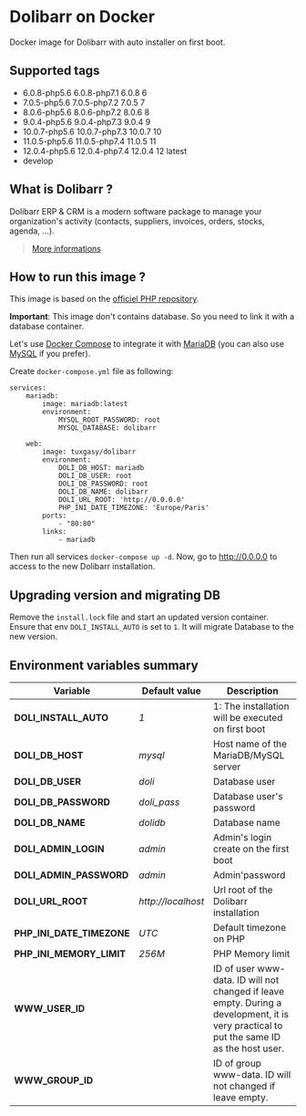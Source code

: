 # Dolibarr on Docker

Docker image for Dolibarr with auto installer on first boot.

## Supported tags

* 6.0.8-php5.6 6.0.8-php7.1 6.0.8 6
* 7.0.5-php5.6 7.0.5-php7.2 7.0.5 7
* 8.0.6-php5.6 8.0.6-php7.2 8.0.6 8
* 9.0.4-php5.6 9.0.4-php7.3 9.0.4 9
* 10.0.7-php5.6 10.0.7-php7.3 10.0.7 10
* 11.0.5-php5.6 11.0.5-php7.4 11.0.5 11
* 12.0.4-php5.6 12.0.4-php7.4 12.0.4 12 latest
* develop

## What is Dolibarr ?

Dolibarr ERP & CRM is a modern software package to manage your organization's activity (contacts, suppliers, invoices, orders, stocks, agenda, ...).

> [More informations](https://github.com/dolibarr/dolibarr)

## How to run this image ?

This image is based on the [officiel PHP repository](https://registry.hub.docker.com/_/php/).

**Important**: This image don't contains database. So you need to link it with a database container.

Let's use [Docker Compose](https://docs.docker.com/compose/) to integrate it with [MariaDB](https://hub.docker.com/_/mariadb/) (you can also use [MySQL](https://hub.docker.com/_/mysql/) if you prefer).

Create `docker-compose.yml` file as following:

```
services:
    mariadb:
        image: mariadb:latest
        environment:
            MYSQL_ROOT_PASSWORD: root
            MYSQL_DATABASE: dolibarr

    web:
        image: tuxgasy/dolibarr
        environment:
            DOLI_DB_HOST: mariadb
            DOLI_DB_USER: root
            DOLI_DB_PASSWORD: root
            DOLI_DB_NAME: dolibarr
            DOLI_URL_ROOT: 'http://0.0.0.0'
            PHP_INI_DATE_TIMEZONE: 'Europe/Paris'
        ports:
            - "80:80"
        links:
            - mariadb
```

Then run all services `docker-compose up -d`. Now, go to http://0.0.0.0 to access to the new Dolibarr installation.

## Upgrading version and migrating DB
Remove the `install.lock` file and start an updated version container. Ensure that env `DOLI_INSTALL_AUTO` is set to `1`. It will migrate Database to the new version.

## Environment variables summary

| Variable                      | Default value      | Description |
| ----------------------------- | ------------------ | ----------- |
| **DOLI_INSTALL_AUTO**         | *1*                | 1: The installation will be executed on first boot
| **DOLI_DB_HOST**              | *mysql*            | Host name of the MariaDB/MySQL server
| **DOLI_DB_USER**              | *doli*             | Database user
| **DOLI_DB_PASSWORD**          | *doli_pass*        | Database user's password
| **DOLI_DB_NAME**              | *dolidb*           | Database name
| **DOLI_ADMIN_LOGIN**          | *admin*            | Admin's login create on the first boot
| **DOLI_ADMIN_PASSWORD**       | *admin*            | Admin'password
| **DOLI_URL_ROOT**             | *http://localhost* | Url root of the Dolibarr installation
| **PHP_INI_DATE_TIMEZONE**     | *UTC*              | Default timezone on PHP
| **PHP_INI_MEMORY_LIMIT**      | *256M*             | PHP Memory limit
| **WWW_USER_ID**               |                    | ID of user www-data. ID will not changed if leave empty. During a development, it is very practical to put the same ID as the host user.
| **WWW_GROUP_ID**              |                    | ID of group www-data. ID will not changed if leave empty.
